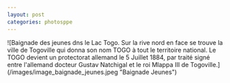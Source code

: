 ```yaml
---
layout: post
categories: photosppe
---
```


<div class="figure" markdown="1">
![Baignade des jeunes dns le Lac Togo. Sur la rive nord en face se trouve la ville de Togoville qui donna son nom TOGO à tout le territoire national. Le TOGO devient un protectorat allemand le 5 Juillet 1884, par traité signé entre l'allemand docteur Gustav Natchigal et le roi Mlappa III de Togoville.](/images/image_baignade_jeunes.jpeg "Baignade Jeunes")
</div>